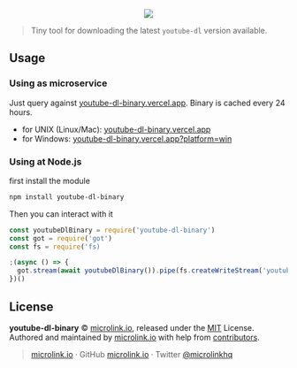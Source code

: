 <div align="center">
  <img src="https://cdn.microlink.io/logo/banner.png"">
</div>

> Tiny tool for downloading the latest `youtube-dl` version available.

## Usage

### Using as microservice

Just query against [youtube-dl-binary.vercel.app](https://youtube-dl-binary.vercel.app). Binary is cached every 24 hours.

* for UNIX (Linux/Mac): [youtube-dl-binary.vercel.app](https://youtube-dl-binary.vercel.app)
* for Windows: [youtube-dl-binary.vercel.app?platform=win](https://youtube-dl-binary.vercel.app?platform=win)

### Using at Node.js

first install the module

```bash
npm install youtube-dl-binary
```

Then you can interact with it

```js
const youtubeDlBinary = require('youtube-dl-binary')
const got = require('got')
const fs = require('fs)

;(async () => {
  got.stream(await youtubeDlBinary()).pipe(fs.createWriteStream('youtube-dl'))
})()
```

## License

**youtube-dl-binary** © [microlink.io](https://microlink.io), released under the [MIT](https://github.com/microlinkhq/youtube-dl-binary/blob/master/LICENSE.md) License.<br>
Authored and maintained by [microlink.io](https://microlink.io) with help from [contributors](https://github.com/microlinkhq/youtube-dl-binary/contributors).

> [microlink.io](https://microlink.io) · GitHub [microlink.io](https://github.com/microlinkhq) · Twitter [@microlinkhq](https://twitter.com/microlinkhq)
